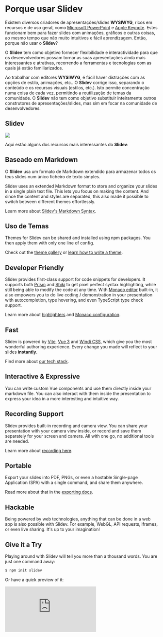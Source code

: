 # Porque usar **Slidev**

Existem diversos criadores de apresentações/slides **WYSIWYG**, ricos em recursos e de uso geral, como [Microsoft PowerPoint](https://www.microsoft.com/en-us/microsoft-365/powerpoint) e [Apple Keynote](https://www.apple.com/keynote/). Estes funcionam bem para fazer slides com animações, gráficos e outras coisas, ao mesmo tempo que não muito intuitivos e fácil aprendizagem. Então, porque não usar o **Slidev**?

O **Slidev** tem como objetivo fornecer flexibilidade e interactividade para que os desenvolvedores possam tornar as suas apresentações ainda mais interessantes e atrativas, recorrendo a ferramentas e tecnologias com as quais já estão familiarizados.

Ao trabalhar com editores **WYSIWYG**, é fácil haver distrações com as opções de estilo, animações, etc.. O **Slidev** corrige isso, separando o conteúdo e os recursos visuais (estilos, etc.). Isto permite concentração numa coisa de cada vez, permitindo a reutilização de temas da comunidade. O **Slidev** não tem como objetivo substituir inteiramente outros construtores de apresentações/slides, mas sim em focar na comunidade de desenvolvedores.

## Slidev

![](/screenshots/cover.png)

Aqui estão alguns dos recursos mais interessantes do **Slidev**:

## Baseado em Markdown

O **Slidev** usa um formato de Markdown extendido para armazenar todos os teus slides num único ficheiro de texto simples.

Slidev uses an extended Markdown format to store and organize your slides in a single plain text file. This lets you focus on making the content. And since the content and styles are separated, this also made it possible to switch between different themes effortlessly.

Learn more about [Slidev's Markdown Syntax](/guide/syntax).

## Uso de Temas

Themes for Slidev can be shared and installed using npm packages. You then apply them with only one line of config.

Check out the [theme gallery](/themes/gallery) or [learn how to write a theme](/themes/write-a-theme).

## Developer Friendly

Slidev provides first-class support for code snippets for developers. It supports both [Prism](https://prismjs.com/) and [Shiki](https://github.com/shikijs/shiki) to get pixel perfect syntax highlighting, while still being able to modify the code at any time. With [Monaco editor](https://microsoft.github.io/monaco-editor/) built-in, it also empowers you to do live coding / demonstration in your presentation with autocompletion, type hovering, and even TypeScript type check support.

Learn more about [highlighters](/custom/highlighters) and [Monaco configuration](/custom/config-monaco).

## Fast

Slidev is powered by [Vite](https://vitejs.dev/), [Vue 3](https://v3.vuejs.org/) and [Windi CSS](https://windicss.org/), which give you the most wonderful authoring experience. Every change you made will reflect to your slides **instantly**.

Find more about [our tech stack](/guide/#tech-stack).

## Interactive & Expressive

You can write custom Vue components and use them directly inside your markdown file. You can also interact with them inside the presentation to express your idea in a more interesting and intuitive way.

## Recording Support

Slidev provides built-in recording and camera view. You can share your presentation with your camera view inside, or record and save them separately for your screen and camera. All with one go, no additional tools are needed.

Learn more about [recording here](/guide/recording).

## Portable

Export your slides into PDF, PNGs, or even a hostable Single-page Application (SPA) with a single command, and share them anywhere.

Read more about that in the [exporting docs](/guide/exporting).

## Hackable

Being powered by web technologies, anything that can be done in a web app is also possible with Slidev. For example, WebGL, API requests, iframes, or even live sharing. It's up to your imagination!

## Give it a Try

Playing around with Slidev will tell you more than a thousand words. You are just one command away:

```bash
$ npm init slidev
```

Or have a quick preview of it:

<div class="aspect-9/16 relative">
<iframe class="rounded w-full shadow-md border-none" src="https://www.youtube.com/embed/eW7v-2ZKZOU" title="YouTube video player" frameborder="0" allow="accelerometer; autoplay; clipboard-write; encrypted-media; gyroscope; picture-in-picture" allowfullscreen></iframe>
</div>
